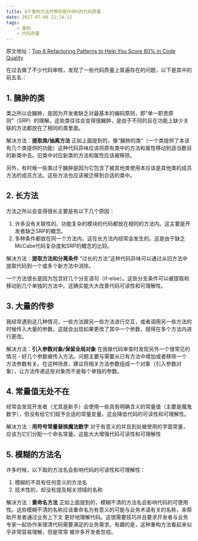 ```yaml
---
title: 6个重构方法可帮你提升80%的代码质量
date: 2017-07-06 21:14:12
tags:
    - 重构
    - 代码质量
---
```

原文地址：[Top 6 Refactoring Patterns to Help You Score 80% in Code Quality](http://vitalflux.com/top-6-refactoring-patterns-to-help-you-score-80-in-code-quality/)

在过去做了不少代码审核，发现了一些代码质量上普遍存在的问题，以下是其中的前五名：
## 1. 臃肿的类
类之所以会臃肿，是因为开发者缺乏对最基本的编码原则，即“单一职责原则”（SRP）的理解。这些类往往会变得很臃肿，是由于不同的且在功能上缺少关联的方法都放在了相同的类里面。

解决方法：**提取类/抽离方法**
正如上面提到的，像“臃肿的类”（一个类提供了本该有几个类提供的功能）这种代码异味应该将原有类中的方法和属性移动到适当数目的新类中去。旧类中对应新类的方法和属性应该被移除。

另外，有时候一些类过于臃肿是因为它包含了被其他类使用本应该是其他类的成员方法的成员方法。这些方法也应该被迁移到合适的类中。
<!-- more-->

## 2. 长方法
方法之所以会变得很长主要是有以下几个原因：
1. 许多没有关联性的、功能复杂的模块的代码都放在相同的方法内。这主要是开发者缺乏SRP的概念。
2. 多种条件都放在同一个方法内，这在长方法内经常会发生的。这是由于缺乏McCabe代码复杂度和SRP的概念的比较。

解决方法：**提取方法和分离条件**
“过长的方法”这种代码异味可以通过从旧方法中提取代码到一个或多个新方法中消除。

一个方法很长是因为包含好几个分支语句（if-else）。这些分支条件可以被提取和移动到几个单独的方法中。这确实能大大改善代码可读性和可理解性。

## 3. 大量的传参
我经常遇到这几种情况，一些方法跟另一些方法进行交互，或者调用另一些方法的时候传入大量的参数。这就会出现如果更改了其中一个参数，就得在多个方法内进行更改。

解决方法：**引入参数对象/保留全局对象**
在我做代码审查时发现另外一个很常见的情况 - 好几个参数被传入方法。问题主要与需要从已有方法中增加或者移除一个方法参数有关。在这种场景，建议将相关方法参数组成一个对象（引入参数对象），让方法传递这些对象而不是每个单独的参数。


## 4. 常量值无处不在
经常会发现开发者（尤其是新手）会使用一些具有明确含义的常量值（主要是魔鬼数字），但没有给它们赋予合适的常量变量。这会降低代码的可读性和可理解性。

解决方法：**用符号常量替换魔法数字**
对于有意义的并且到处被使用的字面常量，应该为它们分配一个命名常量。这能大大增强代码可读性和可理解性

## 5. 模糊的方法名
许多时候，以下取的方法名会影响代码的可读性和可理解性：
1. 模糊的不具有任何意义的方法名
2. 技术性的，却没有提及相关领域的名称

解决方法：**重命名方法**
正如上面提到的，模糊不清的方法名会影响代码的可使用性。这些模糊不清的名称应该重命名为有意义的可能与业务术语有关的名称，来帮助开发者通过业务上下文 更好地理解代码。这很需要技巧并且要求开发者与业务专家一起协作来理清代码需要满足的业务需求。有趣的是，这种重构方法看起来似乎非常容易理解，但是常常 被许多开发者忽视。

